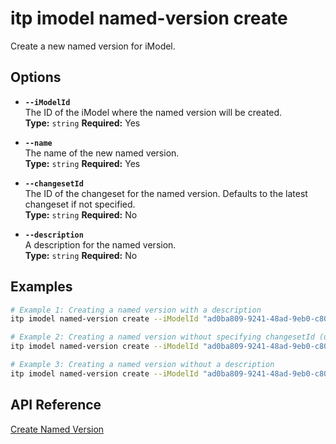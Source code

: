 # itp imodel named-version create

Create a new named version for iModel.

## Options

- **`--iModelId`**  
  The ID of the iModel where the named version will be created.  
  **Type:** `string` **Required:** Yes

- **`--name`**  
  The name of the new named version.  
  **Type:** `string` **Required:** Yes

- **`--changesetId`**  
  The ID of the changeset for the named version. Defaults to the latest changeset if not specified.  
  **Type:** `string` **Required:** No

- **`--description`**  
  A description for the named version.  
  **Type:** `string` **Required:** No

## Examples

```bash
# Example 1: Creating a named version with a description
itp imodel named-version create --iModelId "ad0ba809-9241-48ad-9eb0-c8038c1a1d51" --changesetId "2f3b4a8c92d747d5c8a8b2f9cde6742e5d74b3b5" --name "Version 1.0" --description "Initial release"

# Example 2: Creating a named version without specifying changesetId (uses the latest changeset)
itp imodel named-version create --iModelId "ad0ba809-9241-48ad-9eb0-c8038c1a1d51" --name "Version 2.0"

# Example 3: Creating a named version without a description
itp imodel named-version create --iModelId "ad0ba809-9241-48ad-9eb0-c8038c1a1d51" --changesetId "4b8a5d9e8d534a71b02894f2a2b4e91d" --name "Version 3.0"
```

## API Reference

[Create Named Version](https://developer.bentley.com/apis/imodels-v2/operations/create-imodel-named-version/)
